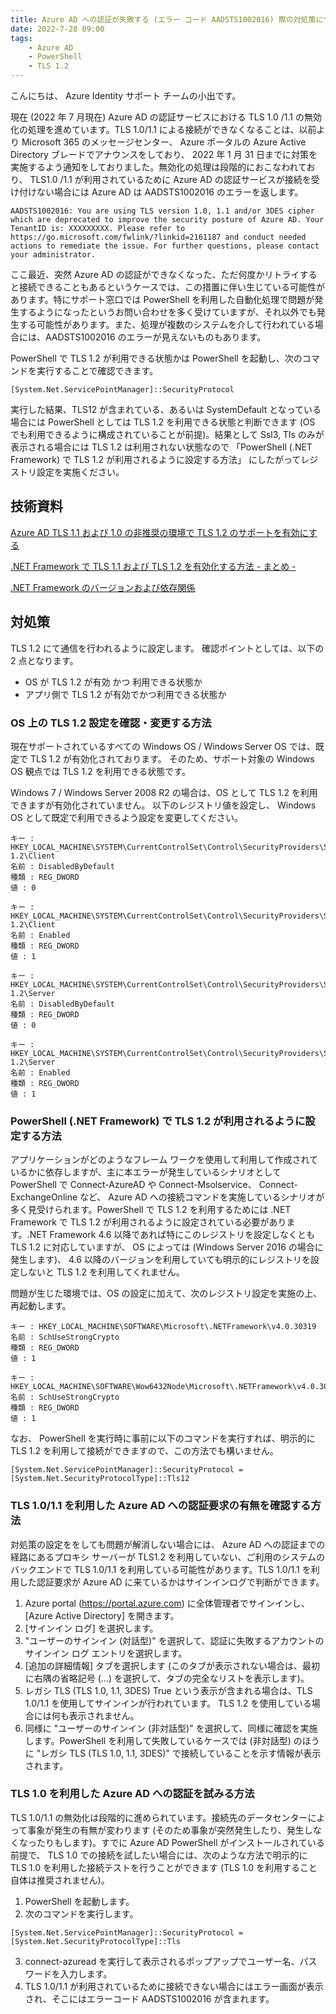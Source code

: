 ```yaml
---
title: Azure AD への認証が失敗する (エラー コード AADSTS1002016) 際の対処策について
date: 2022-7-28 09:00
tags:
    - Azure AD
    - PowerShell
    - TLS 1.2
---
```



こんにちは、 Azure Identity サポート チームの小出です。

現在 (2022 年 7 月現在) Azure AD の認証サービスにおける TLS 1.0 /1.1 の無効化の処理を進めています。TLS 1.0/1.1 による接続ができなくなることは、以前より Microsoft 365 のメッセージセンター、 Azure ポータルの Azure Active Directory ブレードでアナウンスをしており、 2022 年 1 月 31 日までに対策を実施するよう通知をしておりました。無効化の処理は段階的におこなわれており、 TLS1.0 /1.1 が利用されているために Azure AD の認証サービスが接続を受け付けない場合には Azure AD は AADSTS1002016 のエラーを返します。

```
AADSTS1002016: You are using TLS version 1.0, 1.1 and/or 3DES cipher which are deprecated to improve the security posture of Azure AD. Your TenantID is: XXXXXXXXX. Please refer to https://go.microsoft.com/fwlink/?linkid=2161187 and conduct needed actions to remediate the issue. For further questions, please contact your administrator.
```

ここ最近、突然 Azure AD の認証ができなくなった、ただ何度かリトライすると接続できることもあるというケースでは、この措置に伴い生じている可能性があります。特にサポート窓口では PowerShell を利用した自動化処理で問題が発生するようになったというお問い合わせを多く受けていますが、それ以外でも発生する可能性があります。また、処理が複数のシステムを介して行われている場合には、AADSTS1002016 のエラーが見えないものもあります。

PowerShell で TLS 1.2 が利用できる状態かは PowerShell を起動し、次のコマンドを実行することで確認できます。
  ```
[System.Net.ServicePointManager]::SecurityProtocol
  ```
実行した結果、TLS12 が含まれている、あるいは SystemDefault となっている場合には PowerShell としては TLS 1.2 を利用できる状態と判断できます (OS でも利用できるように構成されていることが前提)。結果として Ssl3, Tls のみが表示される場合には TLS 1.2 は利用されない状態なので 「PowerShell (.NET Framework) で TLS 1.2 が利用されるように設定する方法」 にしたがってレジストリ設定を実施ください。

## 技術資料
[Azure AD TLS 1.1 および 1.0 の非推奨の環境で TLS 1.2 のサポートを有効にする](https://docs.microsoft.com/ja-jp/troubleshoot/azure/active-directory/enable-support-tls-environment?tabs=azure-monitor
)

[.NET Framework で TLS 1.1 および TLS 1.2 を有効化する方法 - まとめ -](https://jpdsi.github.io/blog/internet-explorer-microsoft-edge/dotnet-framework-tls12/
)

[.NET Framework のバージョンおよび依存関係](https://docs.microsoft.com/ja-jp/dotnet/framework/migration-guide/versions-and-dependencies
)

## 対処策
TLS 1.2 にて通信を行われるように設定します。
確認ポイントとしては、以下の 2 点となります。

- OS が TLS 1.2 が有効 かつ 利用できる状態か
- アプリ側で TLS 1.2 が有効でかつ利用できる状態か

### OS 上の TLS 1.2 設定を確認・変更する方法
現在サポートされているすべての Windows OS / Windows Server OS では、既定で TLS 1.2 が有効化されております。
そのため、サポート対象の Windows OS 観点では TLS 1.2 を利用できる状態です。

Windows 7 / Windows Server 2008 R2 の場合は、OS として TLS 1.2  を利用できますが有効化されていません。
以下のレジストリ値を設定し、 Windows OS として既定で利用できるよう設定を変更してください。

    キー : HKEY_LOCAL_MACHINE\SYSTEM\CurrentControlSet\Control\SecurityProviders\SCHANNEL\Protocols\TLS 1.2\Client
    名前 : DisabledByDefault
    種類 : REG_DWORD
    値 : 0

    キー : HKEY_LOCAL_MACHINE\SYSTEM\CurrentControlSet\Control\SecurityProviders\SCHANNEL\Protocols\TLS 1.2\Client
    名前 : Enabled
    種類 : REG_DWORD
    値 : 1

    キー : HKEY_LOCAL_MACHINE\SYSTEM\CurrentControlSet\Control\SecurityProviders\SCHANNEL\Protocols\TLS 1.2\Server
    名前 : DisabledByDefault
    種類 : REG_DWORD
    値 : 0

    キー : HKEY_LOCAL_MACHINE\SYSTEM\CurrentControlSet\Control\SecurityProviders\SCHANNEL\Protocols\TLS 1.2\Server
    名前 : Enabled
    種類 : REG_DWORD
    値 : 1

### PowerShell (.NET Framework) で TLS 1.2 が利用されるように設定する方法
アプリケーションがどのようなフレーム ワークを使用して利用して作成されているかに依存しますが、主に本エラーが発生しているシナリオとして PowerShell で  Connect-AzureAD や Connect-Msolservice、 Connect-ExchangeOnline など、 Azure AD への接続コマンドを実施しているシナリオが多く見受けられます。PowerShell で TLS 1.2 を利用するためには .NET Framework で TLS 1.2 が利用されるように設定されている必要があります。.NET Framework 4.6 以降であれば特にこのレジストリを設定しなくとも TLS 1.2 に対応していますが、 OS によっては (Windows Server 2016 の場合に発生します)、 4.6 以降のバージョンを利用していても明示的にレジストリを設定しないと TLS 1.2 を利用してくれません。

問題が生じた環境では、OS の設定に加えて、次のレジストリ設定を実施の上、再起動します。

    キー : HKEY_LOCAL_MACHINE\SOFTWARE\Microsoft\.NETFramework\v4.0.30319
    名前 : SchUseStrongCrypto
    種類 : REG_DWORD
    値 : 1
    
    キー : HKEY_LOCAL_MACHINE\SOFTWARE\Wow6432Node\Microsoft\.NETFramework\v4.0.30319
    名前 : SchUseStrongCrypto
    種類 : REG_DWORD
    値 : 1

なお、 PowerShell を実行時に事前に以下のコマンドを実行すれば、明示的に TLS 1.2 を利用して接続ができますので、この方法でも構いません。
  ```
[System.Net.ServicePointManager]::SecurityProtocol = [System.Net.SecurityProtocolType]::Tls12
  ```

### TLS 1.0/1.1 を利用した Azure AD への認証要求の有無を確認する方法 
対処策の設定ををしても問題が解消しない場合には、 Azure AD への認証までの経路にあるプロキシ サーバーが TLS1.2 を利用していない、ご利用のシステムのバックエンドで TLS 1.0/1.1 を利用している可能性があります。TLS 1.0/1.1 を利用した認証要求が Azure AD に来ているかはサインインログで判断ができます。

1. Azure portal (https://portal.azure.com) に全体管理者でサインインし、 [Azure Active Directory] を開きます。
2. [サインイン ログ] を選択します。
3. "ユーザーのサインイン (対話型)" を選択して、認証に失敗するアカウントのサインイン ログ エントリを選択します。
4. [追加の詳細情報] タブを選択します (このタブが表示されない場合は、最初に右隅の省略記号 (...) を選択して、タブの完全なリストを表示します)。
5. レガシ TLS (TLS 1.0, 1.1, 3DES) True という表示が含まれる場合は、TLS 1.0/1.1 を使用してサインインが行われています。 TLS 1.2 を使用している場合には何も表示されません。
6. 同様に "ユーザーのサインイン (非対話型)" を選択して、同様に確認を実施します。PowerShell を利用して失敗しているケースでは (非対話型) のほうに "レガシ TLS (TLS 1.0, 1.1, 3DES)" で接続していることを示す情報が表示されます。

### TLS 1.0 を利用した Azure AD への認証を試みる方法 
TLS 1.0/1.1 の無効化は段階的に進められています。接続先のデータセンターによって事象が発生の有無が変わります (そのため事象が突然発生したり、発生しなくなったりもします)。すでに Azure AD PowerShell がインストールされている前提で、 TLS 1.0 での接続を試したい場合には、次のような方法で明示的に TLS 1.0 を利用した接続テストを行うことができます (TLS 1.0 を利用すること自体は推奨されません)。

1. PowerShell を起動します。
2. 次のコマンドを実行します。
  ```
[System.Net.ServicePointManager]::SecurityProtocol = [System.Net.SecurityProtocolType]::Tls
  ```
3. connect-azuread を実行して表示されるポップアップでユーザー名、パスワードを入力します。
4. TLS 1.0/1.1 が利用されているために接続できない場合にはエラー画面が表示され、そこにはエラーコード AADSTS1002016 が含まれます。 
